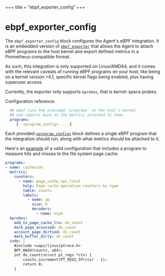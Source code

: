 +++
title = "ebpf_exporter_config"
+++

# ebpf_exporter_config

The `ebpf_exporter_config` block configures the Agent's eBPF integration.
It is an embedded version of
[`ebpf_exporter`](https://github.com/cloudflare/ebpf_exporter)
that allows the Agent to attach eBPF programs to the host kernel
and export defined metrics in a Prometheus-compatible format.

As such, this integration is only supported on Linux/AMD64, and
it comes with the relevant caveats of running eBPF programs 
on your host, like being on a kernel version >4.1, specific
kernel flags being enabled, plus having superuser access.

Currently, the exporter only supports `kprobes`, that is
kernel-space probes.

Configuration reference:

```yaml
  ## ebpf runs the provided 'programs' on the host's kernel
  ## and reports back on the metrics attached to them.
  programs: 
     [- <program_config> ... ]
```

Each provided [`<program_config>`](https://pkg.go.dev/github.com/cloudflare/ebpf_exporter@v1.2.5/config#Program) block defines a single eBPF program that the integration should run, along with what metrics should be attached to it.

Here's an [example](https://github.com/cloudflare/ebpf_exporter/blob/master/examples/cachestat.yaml) of a valid configuration that includes a program to measure hits and misses to the file system page cache.

```yaml
programs:
- name: cachestat
  metrics:
    counters:
      - name: page_cache_ops_total
        help: Page cache operation counters by type
        table: counts
        labels:
          - name: op
            size: 8
            decoders:
              - name: ksym
  kprobes:
    add_to_page_cache_lru: do_count
    mark_page_accessed: do_count
    account_page_dirtied: do_count
    mark_buffer_dirty: do_count
  code: |
    #include <uapi/linux/ptrace.h>
    BPF_HASH(counts, u64);
    int do_count(struct pt_regs *ctx) {
        counts.increment(PT_REGS_IP(ctx) - 1);
        return 0;
    }
```
